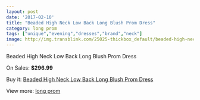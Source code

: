 ```yaml
---
layout: post
date: '2017-02-10'
title: "Beaded High Neck Low Back Long Blush Prom Dress"
category: long prom
tags: ["unique","evening","dresses","brand","neck"]
image: http://img.transblink.com/25025-thickbox_default/beaded-high-neck-low-back-long-blush-prom-dress.jpg
---
```

Beaded High Neck Low Back Long Blush Prom Dress

On Sales: **$296.99**
<a href="https://www.transblink.com/en/long-prom/7891-beaded-high-neck-low-back-long-blush-prom-dress.html"><amp-img layout="responsive" width="600" height="600" src="//img.transblink.com/25025-thickbox_default/beaded-high-neck-low-back-long-blush-prom-dress.jpg" alt="Beaded High Neck Low Back Long Blush Prom Dress 0" /></a>
<a href="https://www.transblink.com/en/long-prom/7891-beaded-high-neck-low-back-long-blush-prom-dress.html"><amp-img layout="responsive" width="600" height="600" src="//img.transblink.com/25029-thickbox_default/beaded-high-neck-low-back-long-blush-prom-dress.jpg" alt="Beaded High Neck Low Back Long Blush Prom Dress 1" /></a>
<a href="https://www.transblink.com/en/long-prom/7891-beaded-high-neck-low-back-long-blush-prom-dress.html"><amp-img layout="responsive" width="600" height="600" src="//img.transblink.com/25028-thickbox_default/beaded-high-neck-low-back-long-blush-prom-dress.jpg" alt="Beaded High Neck Low Back Long Blush Prom Dress 2" /></a>
<a href="https://www.transblink.com/en/long-prom/7891-beaded-high-neck-low-back-long-blush-prom-dress.html"><amp-img layout="responsive" width="600" height="600" src="//img.transblink.com/25027-thickbox_default/beaded-high-neck-low-back-long-blush-prom-dress.jpg" alt="Beaded High Neck Low Back Long Blush Prom Dress 3" /></a>
<a href="https://www.transblink.com/en/long-prom/7891-beaded-high-neck-low-back-long-blush-prom-dress.html"><amp-img layout="responsive" width="600" height="600" src="//img.transblink.com/25026-thickbox_default/beaded-high-neck-low-back-long-blush-prom-dress.jpg" alt="Beaded High Neck Low Back Long Blush Prom Dress 4" /></a>

Buy it: [Beaded High Neck Low Back Long Blush Prom Dress](https://www.transblink.com/en/long-prom/7891-beaded-high-neck-low-back-long-blush-prom-dress.html "Beaded High Neck Low Back Long Blush Prom Dress")

View more: [long prom](https://www.transblink.com/en/58-long-prom "long prom")